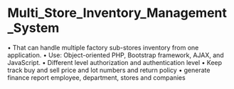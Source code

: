 # Multi_Store_Inventory_Management_System
• That can handle multiple factory sub-stores inventory from one application. • Use: Object-oriented PHP, Bootstrap framework, AJAX, and JavaScript. • Different level authorization and authentication level • Keep track buy and sell price and lot numbers and return policy • generate finance report employee, department, stores and companies
